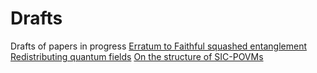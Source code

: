 # Drafts

Drafts of papers in progress
[Erratum to Faithful squashed entanglement](Erratum.pdf)
[Redistributing quantum fields](FieldRedistribution.pdf)
[On the structure of SIC-POVMs](Z.pdf)